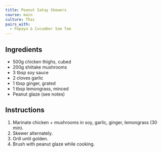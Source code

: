 ```yaml
---
title: Peanut Satay Skewers
course: main
culture: Thai
pairs_with:
  - Papaya & Cucumber Som Tam
---
```


## Ingredients
- 500g chicken thighs, cubed
- 200g shiitake mushrooms
- 3 tbsp soy sauce
- 2 cloves garlic
- 1 tbsp ginger, grated
- 1 tbsp lemongrass, minced
- Peanut glaze (see notes)

## Instructions
1. Marinate chicken + mushrooms in soy, garlic, ginger, lemongrass (30 min).
2. Skewer alternately.
3. Grill until golden.
4. Brush with peanut glaze while cooking.
